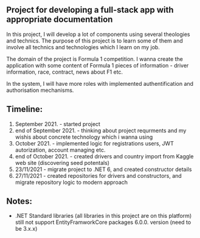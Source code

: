 

Project for developing a full-stack app with appropriate documentation
------------------------------------------------------------------------------------------------------------------------

In this project, I will develop a lot of components using several theologies and technics. The purpose of this project is to learn some of them and involve all technics and technologies which I learn on my job.

The domain of the project is Formula 1 competition. I wanna create the application with some content of Formula 1 pieces of information - driver information, race, contract, news about F1 etc.

In the system, I will have more roles with implemented authentification and authorisation mechanisms.


Timeline:
------------------------------------------------------------------------------------------------------------------------
1.	September 2021. - started project 
2.	end of September 2021. - thinking about project requrments and my wishis about concrete technology which i wanna using
3.	October 2021. - implemented logic for registrations users, JWT autorization, account managing etc.
4.	end of October 2021. - created drivers and country import from Kaggle web site (discovering seed potentals)
5.	23/11/2021 - migrate project to .NET 6, and created constructor details
6.	27/11/2021 - created repositories for drivers and constructors, and migrate repository logic to modern approach

Notes:
------------------------------------------------------------------------------------------------------------------------
* .NET Standard libraries (all libraries in this project are on this platform) still not support EntityFramworkCore packages 6.0.0. version (need to be 3.x.x)
